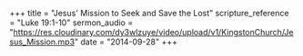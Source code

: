 +++
title = "Jesus' Mission to Seek and Save the Lost"
scripture_reference = "Luke 19:1-10"
sermon_audio = "https://res.cloudinary.com/dy3wlzuye/video/upload/v1/KingstonChurch/Jesus_Mission.mp3"
date = "2014-09-28"
+++
